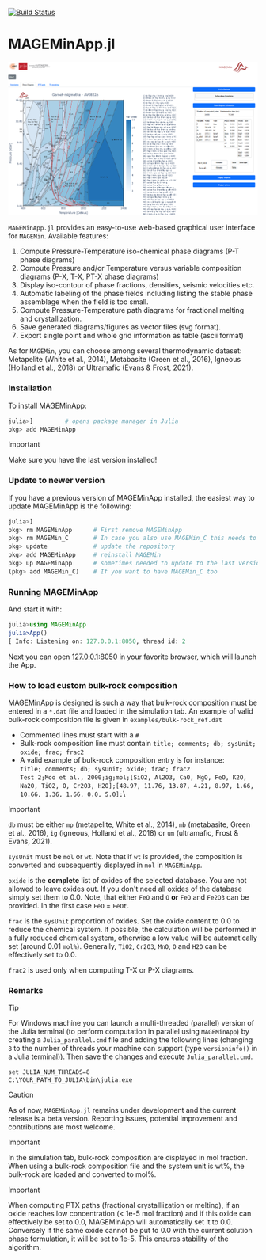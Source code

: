 [![Build Status](https://github.com/ComputationalThermodynamics/MAGEMinApp.jl/workflows/CI/badge.svg)](https://github.com/ComputationalThermodynamics/MAGEMinApp.jl/actions)

# MAGEMinApp.jl

<img src="https://raw.githubusercontent.com/ComputationalThermodynamics/repositories_pictures/main/MAGEMinApp/MAGEMin_app.png?raw=true" alt="drawing" width="820" alt="centered image"/>


`MAGEMinApp.jl` provides an easy-to-use web-based graphical user interface for `MAGEMin`. Available features:

1. Compute Pressure-Temperature iso-chemical phase diagrams (P-T phase diagrams)
2. Compute Pressure and/or Temperature versus variable composition diagrams (P-X, T-X, PT-X phase diagrams)
3. Display iso-contour of phase fractions, densities, seismic velocities etc.
4. Automatic labeling of the phase fields including listing the stable phase assemblage when the field is too small.
5. Compute Pressure-Temperature path diagrams for fractional melting and crystallization.
6. Save generated diagrams/figures as vector files (svg format).
7. Export single point and whole grid information as table (ascii format)

As for `MAGEMin`, you can choose among several thermodynamic dataset: Metapelite (White et al., 2014), Metabasite (Green et al., 2016), Igneous (Holland et al., 2018) or Ultramafic (Evans & Frost, 2021).

### Installation

To install MAGEMinApp:
```julia
julia>]         # opens package manager in Julia
pkg> add MAGEMinApp
```
> [!IMPORTANT] 
> Make sure you have the last version installed!

### Update to newer version

If you have a previous version of MAGEMinApp installed, the easiest way to update MAGEMinApp is the following:

```julia
julia>]
pkg> rm MAGEMinApp      # First remove MAGEMinApp
pkg> rm MAGEMin_C       # In case you also use MAGEMin_C this needs to be removed first before updating it, as MAGEMinApp is locked on the last version of MAGEMin_C
pkg> update             # update the repository
pkg> add MAGEMinApp     # reinstall MAGEMin
pkg> up MAGEMinApp      # sometimes needed to update to the last version
(pkg> add MAGEMin_C)    # If you want to have MAGEMin_C too
```

### Running MAGEMinApp

And start it with:
```julia
julia>using MAGEMinApp
julia>App()
[ Info: Listening on: 127.0.0.1:8050, thread id: 2
```
Next you can open [127.0.0.1:8050](127.0.0.1:8050) in your favorite browser, which will launch the App.

### How to load custom bulk-rock composition

MAGEMinApp is designed is such a way that bulk-rock composition must be entered in a `*.dat` file and loaded in the simulation tab. An example of valid bulk-rock composition file is given in `examples/bulk-rock_ref.dat`

* Commented lines must start with a `#`
* Bulk-rock composition line must contain `title; comments; db; sysUnit; oxide; frac; frac2`
* A valid example of bulk-rock composition entry is for instance:\
`title; comments; db; sysUnit; oxide; frac; frac2`\
`Test 2;Moo et al., 2000;ig;mol;[SiO2, Al2O3, CaO, MgO, FeO, K2O, Na2O, TiO2, O, Cr2O3, H2O];[48.97, 11.76, 13.87, 4.21, 8.97, 1.66, 10.66, 1.36, 1.66, 0.0, 5.0];`\

> [!IMPORTANT] 
> `db` must be either `mp` (metapelite, White et al., 2014), `mb` (metabasite, Green et al., 2016), `ig` (igneous, Holland et al., 2018) or `um` (ultramafic, Frost & Evans, 2021).
> 
> `sysUnit` must be `mol` or `wt`. Note that if `wt` is provided, the composition is converted and subsequently displayed in `mol` in `MAGEMinApp`.
> 
> `oxide` is the **complete** list of oxides of the selected database. You are not allowed to leave oxides out. If you don't need all oxides of the database simply set them to 0.0. Note, that either `FeO` and `O` **or** `FeO` and `Fe2O3` can be provided. In the first case `FeO` = `FeOt`.
> 
> `frac` is the `sysUnit` proportion of oxides. Set the oxide content to 0.0 to reduce the chemical system. If possible, the calculation will be performed in a fully reduced chemical system, otherwise a low value will be automatically set (around 0.01 `mol%`). Generally, `TiO2`, `Cr2O3`, `MnO`, `O` and `H2O` can be effectively set to 0.0.
> 
> `frac2` is used only when computing T-X or P-X diagrams.


### Remarks

> [!TIP]
> For Windows machine you can launch a multi-threaded (parallel) version of the Julia terminal (to perform computation in parallel using `MAGEMinApp`) by creating a `Julia_parallel.cmd` file and adding the following lines (changing `8` to the number of threads your machine can support (type `versioninfo()` in a Julia terminal)). Then save the changes and execute  `Julia_parallel.cmd`.
```
set JULIA_NUM_THREADS=8
C:\YOUR_PATH_TO_JULIA\bin\julia.exe
```

> [!CAUTION]
> As of now, `MAGEMinApp.jl` remains under development and the current release is a beta version. Reporting issues, potential improvement and contributions are most welcome.

> [!IMPORTANT] 
> In the simulation tab, bulk-rock composition are displayed in mol fraction. When using a bulk-rock composition file and the system unit is wt%, the bulk-rock are loaded and converted to mol%.

> [!IMPORTANT] 
> When computing PTX paths (fractional crystalllization or melting), if an oxide reaches low concentration (< 1e-5 mol fraction) and if this oxide can effectively be set to 0.0, MAGEMinApp will automatically set it to 0.0. Conversely if the same oxide cannot be put to 0.0 with the current solution phase formulation, it will be set to 1e-5. This ensures stability of the algorithm.

